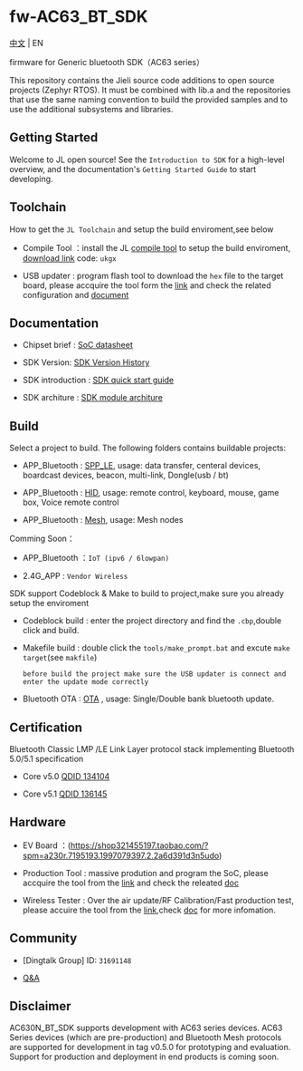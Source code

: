 # fw-AC63_BT_SDK

[中文](./README.md) | EN

firmware for Generic bluetooth SDK（AC63 series）

This repository contains the Jieli source code additions to open
source projects (Zephyr RTOS).
It must be combined with lib.a and the repositories that use the same
naming convention to build the provided samples and to use the additional
subsystems and libraries.

Getting Started
------------

Welcome to JL open source! See the `Introduction to SDK` for a high-level overview,
and the documentation's `Getting Started Guide` to start developing.

Toolchain
------------

How to get the `JL Toolchain` and setup the build enviroment,see below

* Compile Tool ：install the JL [compile tool](./doc/toolchain_guide_EN.pdf) to setup the build enviroment, [download link](https://pan.baidu.com/s/1f5pK7ZaBNnvbflD-7R22zA) code: `ukgx`

* USB updater : program flash tool to download the `hex` file to the target board, please accquire the tool form the [link](https://item.taobao.com/item.htm?spm=a1z10.1-c-s.w4004-22883854875.5.504d246bXKwyeH&id=620295020803) and check the related configuration and [document](.doc/stuff/ISD_CONFIG_file_descrip_EN.pdf)


Documentation
------------

* Chipset brief : [SoC datasheet](./doc)

* SDK Version: [SDK Version History](doc/AC630N_bt_data_transfer_sdk_version_info_EN.pdf)

* SDK introduction : [SDK quick start guide](./doc/AC630N_bt_data_transfer_sdk_EN.pdf)

* SDK architure : [SDK module architure ](./doc/architure)

Build
-------------
Select a project to build. The following folders contains buildable projects:

* APP_Bluetooth : [SPP_LE](./apps/spp_and_le), usage: data transfer, centeral devices, boardcast devices, beacon, multi-link, Dongle(usb / bt)

* APP_Bluetooth : [HID](./apps/hid), usage: remote control, keyboard, mouse, game box, Voice remote control

* APP_Bluetooth : [Mesh](./apps/mesh), usage: Mesh nodes

Comming Soon：

* APP_Bluetooth ：`IoT (ipv6 / 6lowpan)`

* 2.4G_APP : `Vendor Wireless`

SDK support Codeblock & Make to build to project,make sure you already setup the enviroment

* Codeblock build : enter the project directory and find the `.cbp`,double click and build.

* Makefile build : double click the `tools/make_prompt.bat` and excute `make target`(see `makfile`)

  `before build the project make sure the USB updater is connect and enter the update mode correctly`

* Bluetooth OTA : [OTA](./doc/固件升级介绍.md) , usage: Single/Double bank bluetooth update.

Certification
-------------

Bluetooth Classic LMP /LE Link Layer protocol stack implementing Bluetooth 5.0/5.1 specification

* Core v5.0 [QDID 134104](https://launchstudio.bluetooth.com/ListingDetails/88799)

* Core v5.1 [QDID 136145](https://launchstudio.bluetooth.com/ListingDetails/91371)


Hardware
-------------

* EV Board ：(https://shop321455197.taobao.com/?spm=a230r.7195193.1997079397.2.2a6d391d3n5udo)

* Production Tool : massive prodution and program the SoC, please accquire the tool from the [link](https://item.taobao.com/item.htm?spm=a1z10.1-c-s.w4004-22883854875.8.504d246bXKwyeH&id=620941819219) and check the releated [doc](./doc/stuff/烧写器使用说明文档.pdf)

* Wireless Tester : Over the air update/RF Calibration/Fast production test, please accuire the tool from the [link](https://item.taobao.com/item.htm?spm=a1z10.1-c-s.w4004-22883854875.10.504d246bXKwyeH&id=620942507511),check [doc](./doc/stuff/AC690x_1T2测试盒使用说明.pdf) for more infomation.


Community
--------------

* [Dingtalk Group] ID: `31691148`

* [Q&A](./doc/stuff/AC630X软件问题整理.pdf)

Disclaimer
------------

AC630N_BT_SDK supports development with AC63 series devices.
AC63 Series devices (which are pre-production) and Bluetooth Mesh protocols are supported for development in tag v0.5.0 for prototyping and evaluation.
Support for production and deployment in end products is coming soon.
